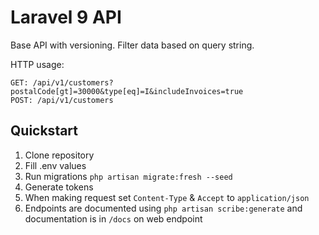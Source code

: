 # Laravel 9 API

Base API with versioning. Filter data based on query string.

  HTTP usage:
  ```
  GET: /api/v1/customers?postalCode[gt]=30000&type[eq]=I&includeInvoices=true
  POST: /api/v1/customers
  ```

## Quickstart
1. Clone repository
2. Fill .env values
3. Run migrations `php artisan migrate:fresh --seed`
4. Generate tokens
5. When making request set `Content-Type` & `Accept` to `application/json`
6. Endpoints are documented using `php artisan scribe:generate` and documentation is in `/docs` on web endpoint